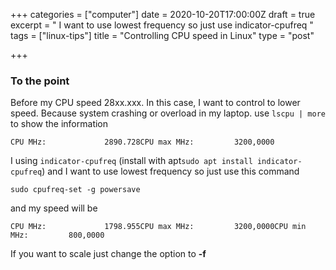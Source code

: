 +++
categories = ["computer"]
date = 2020-10-20T17:00:00Z
draft = true
excerpt = " I want to use lowest frequency so just use indicator-cpufreq "
tags = ["linux-tips"]
title = "Controlling CPU speed in Linux"
type = "post"

+++
### To the point

Before my CPU speed 28xx.xxx. In this case, I want to control to lower speed. Because system crashing or overload in my laptop. use `lscpu | more` to show the information

    CPU MHz:             2890.728CPU max MHz:         3200,0000

I using `indicator-cpufreq` (install with apt`sudo apt install indicator-cpufreq`) and I want to use lowest frequency so just use this command

    sudo cpufreq-set -g powersave

and my speed will be

    CPU MHz:             1798.955CPU max MHz:         3200,0000CPU min MHz:         800,0000

If you want to scale just change the option to **-f**